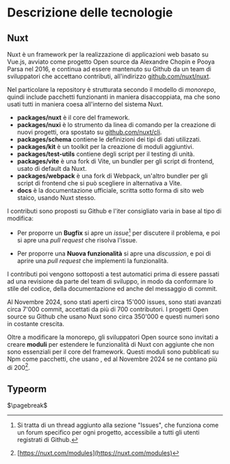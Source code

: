 # Descrizione delle tecnologie

## Nuxt

Nuxt è un framework per la realizzazione di applicazioni web basato su Vue.js, avviato come progetto Open source da Alexandre Chopin e Pooya Parsa nel 2016, e continua ad essere mantenuto su Github da un team di sviluppatori che accettano contributi, all'indirizzo [github.com/nuxt/nuxt](https://github.com/nuxt/nuxt).

Nel particolare la repository è strutturata secondo il modello di *monorepo*, quindi include pacchetti funzionanti in maniera disaccoppiata, ma che sono usati tutti in maniera coesa all'interno del sistema Nuxt.

- **packages/nuxt** è il core del framework.
- **packages/nuxi** è lo strumento da linea di comando per la creazione di nuovi progetti, ora spostato su [github.com/nuxt/cli](github.com/nuxt/cli).
- **packages/schema** contiene le definizioni dei tipi di dati utilizzati.
- **packages/kit** è un toolkit per la creazione di moduli aggiuntivi.
- **packages/test-utils** contiene degli script per il testing di unità.
- **packages/vite** è una fork di Vite, un bundler per gli script di frontend, usato di default da Nuxt.
- **packages/webpack** è una fork di Webpack, un'altro bundler per gli script di frontend che si può scegliere in alternativa a Vite.
- **docs** è la documentazione ufficiale, scritta sotto forma di sito web staico, usando Nuxt stesso.

I contributi sono proposti su Github e l'iter consigliato varia in base al tipo di modifica:

- Per proporre un **Bugfix** si apre un *issue*[^github-issue] per discutere il problema, e poi si apre una *pull request* che risolva l'issue.

- Per proporre una **Nuova funzionalità** si apre una *discussion*, e poi di aprire una *pull request* che implementi la funzionalità.

[^github-issue]: Si tratta di un thread aggiunto alla sezione "Issues", che funziona come un forum specifico per ogni progetto, accessibile a tutti gli utenti registrati di Github.

I contributi poi vengono sottoposti a test automatici prima di essere passati ad una revisione da parte del team di sviluppo, in modo da conformare lo stile del codice, della documentazione ed anche del messaggio di commit.

Al Novembre 2024, sono stati aperti circa 15'000 issues, sono stati avanzati circa 7'000 commit, accettati da  più di 700 contributori. I progetti Open source su Github che usano Nuxt sono circa 350'000 e questi numeri sono in costante crescita.

Oltre a modificare la monorepo, gli sviluppatori Open source sono invitati a creare **moduli** per estendere le funzionalità di Nuxt con aggiunte che non sono essenziali per il core del framework. Questi moduli sono pubblicati su Npm come pacchetti, che usano , ed al Novembre 2024 se ne contano più di 200[^modulinuxt].

[^modulinuxt]: [https://nuxt.com/modules](https://nuxt.com/modules)

[^npm]: npm è un gestore di pacchetti per il linguaggio di programmazione JavaScript, che permette di installare e gestire le dipendenze di un progetto in maniera automatica.

## Typeorm


$\pagebreak$
